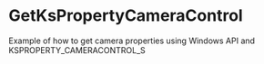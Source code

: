 # GetKsPropertyCameraControl
Example of how to get camera properties using Windows API and KSPROPERTY_CAMERACONTROL_S
